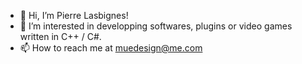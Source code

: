 - 👋 Hi, I’m Pierre Lasbignes!
- 👀 I’m interested in developping softwares, plugins or video games written in C++ / C#. 
- 📫 How to reach me at muedesign@me.com

<!---
PiZissou/PiZissou is a ✨ special ✨ repository because its `README.md` (this file) appears on your GitHub profile.
You can click the Preview link to take a look at your changes.
--->
